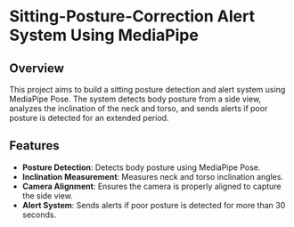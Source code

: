 # Sitting-Posture-Correction Alert System Using MediaPipe

## Overview

This project aims to build a sitting posture detection and alert system using MediaPipe Pose. The system detects body posture from a side view, analyzes the inclination of the neck and torso, and sends alerts if poor posture is detected for an extended period.

## Features

- **Posture Detection**: Detects body posture using MediaPipe Pose.
- **Inclination Measurement**: Measures neck and torso inclination angles.
- **Camera Alignment**: Ensures the camera is properly aligned to capture the side view.
- **Alert System**: Sends alerts if poor posture is detected for more than 30 seconds.
